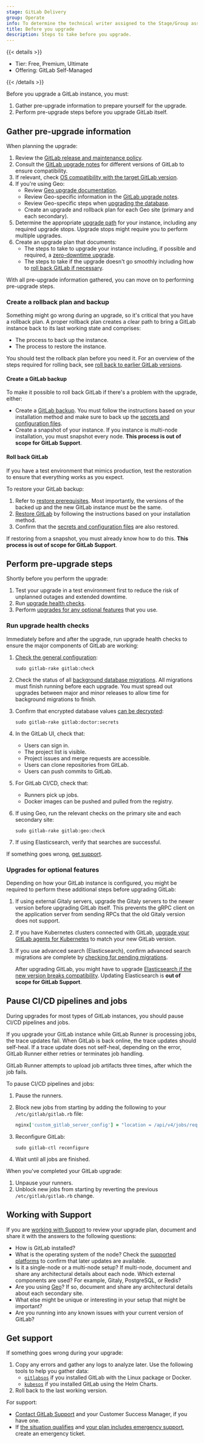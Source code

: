 ```yaml
---
stage: GitLab Delivery
group: Operate
info: To determine the technical writer assigned to the Stage/Group associated with this page, see https://handbook.gitlab.com/handbook/product/ux/technical-writing/#assignments
title: Before you upgrade
description: Steps to take before you upgrade.
---
```


{{< details >}}

- Tier: Free, Premium, Ultimate
- Offering: GitLab Self-Managed

{{< /details >}}

Before you upgrade a GitLab instance, you must:

1. Gather pre-upgrade information to prepare yourself for the upgrade.
1. Perform pre-upgrade steps before you upgrade GitLab itself.

## Gather pre-upgrade information

When planning the upgrade:

1. Review the [GitLab release and maintenance policy](../policy/maintenance.md).
1. Consult the [GitLab upgrade notes](versions/_index.md) for different versions of GitLab to ensure compatibility.
1. If relevant, check [OS compatibility with the target GitLab version](../install/package/_index.md).
1. If you're using Geo:
   - Review [Geo upgrade documentation](../administration/geo/replication/upgrading_the_geo_sites.md).
   - Review Geo-specific information in the [GitLab upgrade notes](versions/_index.md).
   - Review Geo-specific steps when [upgrading the database](https://docs.gitlab.com/omnibus/settings/database.html#upgrading-a-geo-instance).
   - Create an upgrade and rollback plan for each Geo site (primary and each secondary).
1. Determine the appropriate [upgrade path](upgrade_paths.md) for your instance, including any required upgrade stops.
   Upgrade stops might require you to perform multiple upgrades.
1. Create an upgrade plan that documents:
   - The steps to take to upgrade your instance including, if possible and required, a
     [zero-downtime upgrade](zero_downtime.md).
   - The steps to take if the upgrade doesn't go smoothly including how to
     [roll back GitLab if necessary](#create-a-rollback-plan-and-backup).

With all pre-upgrade information gathered, you can move on to performing pre-upgrade steps.

### Create a rollback plan and backup

Something might go wrong during an upgrade, so it's critical that you have a rollback plan. A proper rollback plan
creates a clear path to bring a GitLab instance back to its last working state and comprises:

- The process to back up the instance.
- The process to restore the instance.

You should test the rollback plan before you need it. For an overview of the steps required for rolling back, see
[roll back to earlier GitLab versions](package/downgrade.md).

#### Create a GitLab backup

To make it possible to roll back GitLab if there's a problem with the upgrade, either:

- Create a [GitLab backup](../administration/backup_restore/_index.md). You must follow the instructions based on your
  installation method and make sure to back up the
  [secrets and configuration files](../administration/backup_restore/backup_gitlab.md#storing-configuration-files).
- Create a snapshot of your instance. If you instance is multi-node installation, you must snapshot every node.
  **This process is out of scope for GitLab Support**.

#### Roll back GitLab

If you have a test environment that mimics production, test the restoration to ensure that everything works as you expect.

To restore your GitLab backup:

1. Refer to [restore prerequisites](../administration/backup_restore/restore_gitlab.md#restore-prerequisites). Most
   importantly, the versions of the backed up and the new GitLab instance must be the same.
1. [Restore GitLab](../administration/backup_restore/_index.md#restore-gitlab) by following the instructions based on
   your installation method.
1. Confirm that the [secrets and configuration files](../administration/backup_restore/backup_gitlab.md#storing-configuration-files)
   are also restored.

If restoring from a snapshot, you must already know how to do this. **This process is out of scope for GitLab Support**.

## Perform pre-upgrade steps

Shortly before you perform the upgrade:

1. Test your upgrade in a test environment first to reduce the risk of unplanned outages and extended downtime.
1. Run [upgrade health checks](#run-upgrade-health-checks).
1. Perform [upgrades for any optional features](#upgrades-for-optional-features) that you use.

### Run upgrade health checks

Immediately before and after the upgrade, run upgrade health checks to ensure the major components of GitLab are
working:

1. [Check the general configuration](../administration/raketasks/maintenance.md#check-gitlab-configuration):

   ```shell
   sudo gitlab-rake gitlab:check
   ```

1. Check the status of all [background database migrations](background_migrations.md). All migrations must finish
   running before each upgrade. You must spread out upgrades between major and minor releases to allow time for
   background migrations to finish.
1. Confirm that encrypted database values [can be decrypted](../administration/raketasks/check.md#verify-database-values-can-be-decrypted-using-the-current-secrets):

   ```shell
   sudo gitlab-rake gitlab:doctor:secrets
   ```

1. In the GitLab UI, check that:
   - Users can sign in.
   - The project list is visible.
   - Project issues and merge requests are accessible.
   - Users can clone repositories from GitLab.
   - Users can push commits to GitLab.

1. For GitLab CI/CD, check that:
   - Runners pick up jobs.
   - Docker images can be pushed and pulled from the registry.

1. If using Geo, run the relevant checks on the primary site and each secondary site:

   ```shell
   sudo gitlab-rake gitlab:geo:check
   ```

1. If using Elasticsearch, verify that searches are successful.

If something goes wrong, [get support](#get-support).

### Upgrades for optional features

Depending on how your GitLab instance is configured, you might be required to perform these additional steps before
upgrading GitLab:

1. If using external Gitaly servers, upgrade the Gitaly servers to the newer version before upgrading GitLab itself.
   This prevents the gRPC client on the application server from sending RPCs that the old Gitaly version does not support.
1. If you have Kubernetes clusters connected with GitLab,
   [upgrade your GitLab agents for Kubernetes](../user/clusters/agent/install/_index.md#update-the-agent-version) to
   match your new GitLab version.
1. If you use advanced search (Elasticsearch), confirm advanced search migrations are complete
   by [checking for pending migrations](background_migrations.md#check-for-pending-advanced-search-migrations).

   After upgrading GitLab, you might have to upgrade
   [Elasticsearch if the new version breaks compatibility](../integration/advanced_search/elasticsearch.md#version-requirements).
   Updating Elasticsearch is **out of scope for GitLab Support**.

## Pause CI/CD pipelines and jobs

During upgrades for most types of GitLab instances, you should pause CI/CD pipelines and jobs.

If you upgrade your GitLab instance while GitLab Runner is processing jobs, the trace updates fail. When GitLab is
back online, the trace updates should self-heal. If a trace update does not self-heal, depending on the error, GitLab Runner either retries or
terminates job handling.

GitLab Runner attempts to upload job artifacts three times, after which the job fails.

To pause CI/CD pipelines and jobs:

1. Pause the runners.
1. Block new jobs from starting by adding the following to your `/etc/gitlab/gitlab.rb` file:

   ```ruby
   nginx['custom_gitlab_server_config'] = "location = /api/v4/jobs/request {\n deny all;\n return 503;\n}\n"
   ```

1. Reconfigure GitLab:

   ```shell
   sudo gitlab-ctl reconfigure
   ```

1. Wait until all jobs are finished.

When you've completed your GitLab upgrade:

1. Unpause your runners.
1. Unblock new jobs from starting by reverting the previous `/etc/gitlab/gitlab.rb` change.

## Working with Support

If you are [working with Support](https://about.gitlab.com/support/scheduling-upgrade-assistance/) to review your
upgrade plan, document and share it with the answers to the following questions:

- How is GitLab installed?
- What is the operating system of the node? Check the [supported platforms](../install/package/_index.md#supported-platforms)
  to confirm that later updates are available.
- Is it a single-node or a multi-node setup? If multi-node, document and share any architectural details about each node.
  Which external components are used? For example, Gitaly, PostgreSQL, or Redis?
- Are you using [Geo](../administration/geo/_index.md)? If so, document and share any architectural details about
  each secondary site.
- What else might be unique or interesting in your setup that might be important?
- Are you running into any known issues with your current version of GitLab?

## Get support

If something goes wrong during your upgrade:

1. Copy any errors and gather any logs to analyze later. Use the following tools to help you gather data:
   - [`gitlabsos`](https://gitlab.com/gitlab-com/support/toolbox/gitlabsos) if you installed GitLab with the Linux
     package or Docker.
   - [`kubesos`](https://gitlab.com/gitlab-com/support/toolbox/kubesos/) if you installed GitLab using the Helm Charts.
1. Roll back to the last working version.

For support:

- [Contact GitLab Support](https://support.gitlab.com/hc/en-us) and your Customer Success Manager, if you have one.
- If [the situation qualifies](https://about.gitlab.com/support/#definitions-of-support-impact) and
  [your plan includes emergency support](https://about.gitlab.com/support/#priority-support),
  create an emergency ticket.
